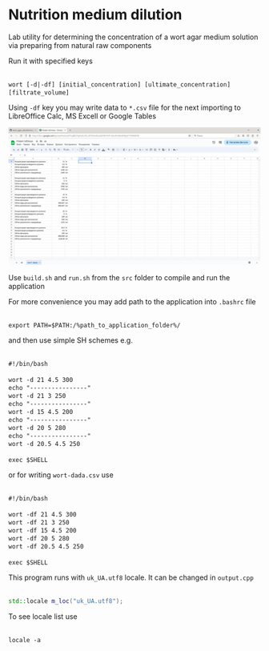 # Nutrition medium dilution
Lab utility for determining the concentration of a wort agar medium solution via preparing from natural raw components

Run it with specified keys

```

wort [-d|-df] [initial_concentration] [ultimate_concentration] [filtrate_volume]

```

Using `-df` key you may write data to `*.csv` file for the next importing to LibreOffice Calc, MS Excell or Google Tables

![Google table data import](/img/screen.png)

Use `build.sh` and `run.sh` from the `src` folder to compile and run the application

For more convenience you may add path to the application into `.bashrc` file

```

export PATH=$PATH:/%path_to_application_folder%/

```

and then use simple SH schemes e.g.

```SH

#!/bin/bash

wort -d 21 4.5 300
echo "----------------"
wort -d 21 3 250
echo "----------------"
wort -d 15 4.5 200
echo "----------------"
wort -d 20 5 280
echo "----------------"
wort -d 20.5 4.5 250

exec $SHELL

```

or for writing `wort-dada.csv` use

```SH

#!/bin/bash

wort -df 21 4.5 300 
wort -df 21 3 250
wort -df 15 4.5 200
wort -df 20 5 280
wort -df 20.5 4.5 250

exec $SHELL

```

This program runs with `uk_UA.utf8` locale. It can be changed in `output.cpp`

```C++

std::locale m_loc("uk_UA.utf8");

```

To see locale list use

```SH

locale -a

```
